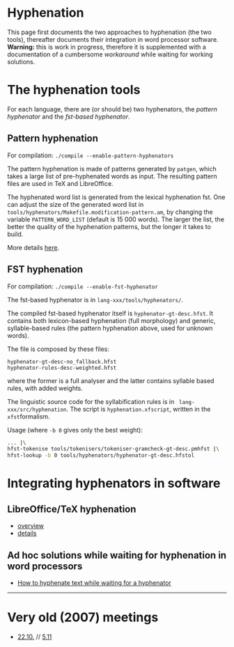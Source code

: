 Hyphenation
===========

This page first documents the two approaches to hyphenation (the two tools), thereafter documents their integration in word processor software. **Warning:** this is work in progress, therefore it is supplemented with a documentation of a cumbersome *workaround* while waiting for working solutions.

# The hyphenation tools

For each language, there are (or should be) two hyphenators, the *pattern hyphenator* and the *fst-based hyphenator*. 

## Pattern hyphenation

For compilation: `./compile --enable-pattern-hyphenators`

The pattern hyphenation is made of patterns generated by `patgen`, which takes a
large list of pre-hyphenated words as input. The resulting pattern files are used
in TeX and LibreOffice.

The hyphenated word list is generated from the lexical hyphenation fst. One can
adjust the size of the generated word list in
`tools/hyphenators/Makefile.modification-pattern.am`, by changing the variable
`PATTERN_WORD_LIST` (default is 15 000 words). The larger the list, the better
the quality of the hyphenation patterns, but the longer it takes to build.

More details [here](TeX/HowToBuildTexHyphenators.md).

## FST hyphenation

For compilation: `./compile --enable-fst-hyphenator`

The fst-based hyphenator is in `lang-xxx/tools/hyphenators/`.

The compiled fst-based hyphenator itself is `hyphenator-gt-desc.hfst`. It contains both lexicon-based hyphenation (full morphology) and generic, syllable-based rules (the pattern hyphenation above, used for unknown words).

The file is composed by these files:

```
hyphenator-gt-desc-no_fallback.hfst
hyphenator-rules-desc-weighted.hfst
```

where the former is a full analyser and the latter contains syllable based rules, with added weights.

The linguistic source code for the syllabification rules is in ` lang-xxx/src/hyphenation`. The script is `hyphenation.xfscript`, written in the `xfst`formalism.

Usage (where `-b 0` gives only the best weight):

```sh
... |\
hfst-tokenise tools/tokenisers/tokeniser-gramcheck-gt-desc.pmhfst |\
hfst-lookup -b 0 tools/hyphenators/hyphenator-gt-desc.hfstol
```

# Integrating hyphenators in software

## LibreOffice/TeX hyphenation

- [overview](TeX/index.md)
- [details](TeX/HowToBuildTexHyphenators.md)


## Ad hoc solutions while waiting for hyphenation in word processors
 
- [How to hyphenate text while waiting for a hyphenator](how-to-hyphenate-without-hyphenator.md)

----



# Very old (2007) meetings

- [22.10.](hyphen-bug-2007-10-22.md) // [5.11](hyph-meeting-2007-11-05.md)
